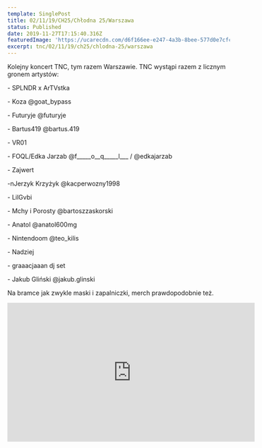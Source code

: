 ```yaml
---
template: SinglePost
title: 02/11/19/CH25/Chłodna 25/Warszawa
status: Published
date: 2019-11-27T17:15:40.316Z
featuredImage: 'https://ucarecdn.com/d6f166ee-e247-4a3b-8bee-577d0e7cfc30/'
excerpt: tnc/02/11/19/ch25/chlodna-25/warszawa
---
```

Kolejny koncert TNC, tym razem Warszawie. TNC wystąpi razem z licznym gronem artystów: 

\- SPLNDR x ArTVstka

\- Koza @goat_bypass

\- Futuryje @futuryje

\- Bartus419 @bartus.419

\- VR01

\- FOQL/Edka Jarzab @f\_\_\_\__o\_\_q\_\_\_\_\_l\_\_\_ / @edkajarzab

\- Zajwert

\-nJerzyk Krzyżyk @kacperwozny1998

\- LilGvbi

\- Mchy i Porosty @bartoszzaskorski

\- Anatol @anatol600mg

\- Nintendoom @teo_kilis

\- Nadziej

\- graaacjaaan dj set

\- Jakub Gliński @jakub.glinski



Na bramce jak zwykle maski i zapalniczki, merch prawdopodobnie też.





<iframe width="560" height="315" src="https://www.youtube.com/embed/CAf--SiIOEY" frameborder="0" allow="accelerometer; autoplay; encrypted-media; gyroscope; picture-in-picture" allowfullscreen></iframe>
